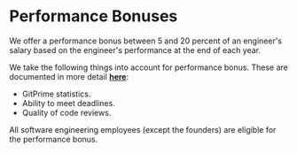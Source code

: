 # Performance Bonuses
We offer a performance bonus between 5 and 20 percent of an engineer's salary based on the engineer's performance at the end of each year. 

We take the following things into account for performance bonus. These are documented in more detail [**here**](https://github.com/doctalk-india/handbook/blob/master/Operations%20Documents/Performance%20Evaluation.md):
* GitPrime statistics.
* Ability to meet deadlines.
* Quality of code reviews.

All software engineering employees (except the founders) are eligible for the performance bonus. 